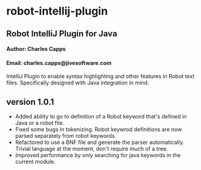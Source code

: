 robot-intellij-plugin
=====================

<h2>Robot IntelliJ Plugin for Java</h2>

<h4>Author: Charles Capps</h4>
<h4>Email: charles.capps@jivesoftware.com</h4>

<p>
IntelliJ Plugin to enable syntax highlighting and other features in Robot text files. Specifically designed with Java integration in mind.
</p>

version 1.0.1
------------
<ul>
<li>Added ability to go to definition of a Robot keyword that's defined in Java or a robot file.</li>
<li>Fixed some bugs in tokenizing. Robot keywrod definitions are now parsed separately from robot keywords.</li>
<li>Refactored to use a BNF file and generate the parser automatically. Trivial language at the moment, don't require much of a tree.</li>
<li>Improved performance by only searching for java keywords in the current module. </li>
</ul>




